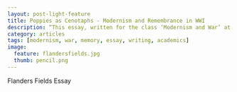 ```yaml
---
layout: post-light-feature
title: Poppies as Cenotaphs - Modernism and Remembrance in WWI
description: “This essay, written for the class ‘Modernism and War’ at UChicago with Professor Rachel ____, dissects John Mc___’s poem ‘Flander’s Fields’ and makes sense of the symbolism of poppies as markers for the dead, rendered corpseless along Slotterdijk’s lines, as placeholders and remembrances for bodies lost to total war.”
category: articles
tags: [modernism, war, memory, essay, writing, academics]
image:
  feature: flandersfields.jpg
  thumb: pencil.png
---
```


Flanders Fields Essay